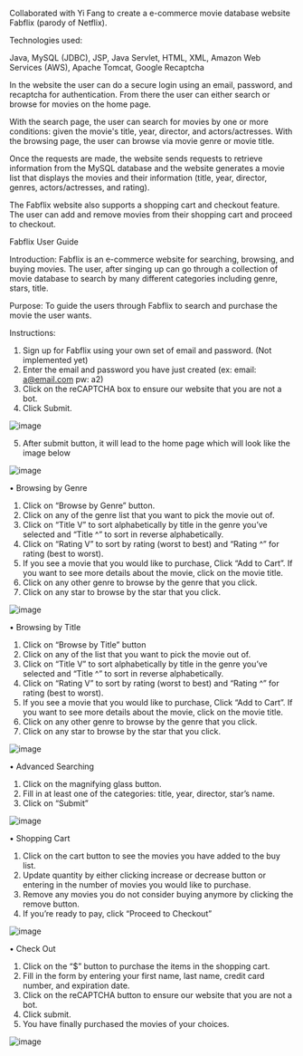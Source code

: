 Collaborated with Yi Fang to create a e-commerce movie database website Fabflix (parody of Netflix).

Technologies used:

Java, MySQL (JDBC), JSP, Java Servlet, HTML, XML, Amazon Web Services (AWS), Apache Tomcat, Google Recaptcha

In the website the user can do a secure login using an email, password, and recaptcha for authentication. From there the user can either search or browse for movies on the home page.

With the search page, the user can search for movies by one or more conditions: given the movie's title, year, director, and actors/actresses. With the browsing page, the user can browse via movie genre or movie title.

Once the requests are made, the website sends requests to retrieve information from the MySQL database and the website generates a movie list that displays the movies and their information (title, year, director, genres, actors/actresses, and rating).

The Fabflix website also supports a shopping cart and checkout feature. The user can add and remove movies from their shopping cart and proceed to checkout.




Fabflix User Guide

Introduction: Fabflix is an e-commerce website for searching, browsing, and buying movies. The user, after singing up can go through a collection of movie database to search by many different categories including genre, stars, title.

Purpose: To guide the users through Fabflix to search and purchase the movie the user wants.

Instructions: 
1.	Sign up for Fabflix using your own set of email and password. (Not implemented yet)
2.	Enter the email and password you have just created (ex: email: a@email.com pw: a2)
3.	Click on the reCAPTCHA box to ensure our website that you are not a bot.
4.	Click Submit.


![image](https://user-images.githubusercontent.com/68848170/118177422-85e31080-b3e7-11eb-850a-c944f2759f1a.png)

 
5.	After submit button, it will lead to the home page which will look like the image below
 
 ![image](https://user-images.githubusercontent.com/68848170/118177462-92676900-b3e7-11eb-91ed-a794bbc0e290.png)



•	Browsing by Genre
1.	Click on “Browse by Genre” button.
2.	Click on any of the genre list that you want to pick the movie out of.
3.	Click on “Title V” to sort alphabetically by title in the genre you’ve selected and “Title ^” to sort in reverse alphabetically.
4.	Click on “Rating V” to sort by rating (worst to best) and “Rating ^” for rating (best to worst).
5.	If you see a movie that you would like to purchase, Click “Add to Cart”. If you want to see more details about the movie, click on the movie title.
6.	Click on any other genre to browse by the genre that you click.
7.	Click on any star to browse by the star that you click.

![image](https://user-images.githubusercontent.com/68848170/118177471-95625980-b3e7-11eb-91a2-b77e22b81f83.png)
 

•	Browsing by Title
1.	Click on “Browse by Title” button
2.	Click on any of the list that you want to pick the movie out of.
3.	Click on “Title V” to sort alphabetically by title in the genre you’ve selected and “Title ^” to sort in reverse alphabetically.
4.	Click on “Rating V” to sort by rating (worst to best) and “Rating ^” for rating (best to worst).
5.	If you see a movie that you would like to purchase, Click “Add to Cart”. If you want to see more details about the movie, click on the movie title.
6.	Click on any other genre to browse by the genre that you click.
7.	Click on any star to browse by the star that you click.

 
![image](https://user-images.githubusercontent.com/68848170/118177481-985d4a00-b3e7-11eb-911e-866da87ee160.png)





•	Advanced Searching
1.	Click on the magnifying glass button.
2.	Fill in at least one of the categories: title, year, director, star’s name.
3.	Click on “Submit”

 ![image](https://user-images.githubusercontent.com/68848170/118177488-9bf0d100-b3e7-11eb-968d-b2440f9a0505.png)



•	Shopping Cart
1.	Click on the cart button to see the movies you have added to the buy list.
2.	Update quantity by either clicking increase or decrease button or entering in the number of movies you would like to purchase.
3.	Remove any movies you do not consider buying anymore by clicking the remove button.
4.	If you’re ready to pay, click “Proceed to Checkout”
 
 ![image](https://user-images.githubusercontent.com/68848170/118177499-9eebc180-b3e7-11eb-8186-b395c8574793.png)


•	Check Out
1.	Click on the “$” button to purchase the items in the shopping cart.
2.	Fill in the form by entering your first name, last name, credit card number, and expiration date.
3.	Click on the reCAPTCHA button to ensure our website that you are not a bot.
4.	Click submit.
5.	You have finally purchased the movies of your choices.
 
![image](https://user-images.githubusercontent.com/68848170/118177507-a14e1b80-b3e7-11eb-9dd3-999b8f5a0e46.png)
